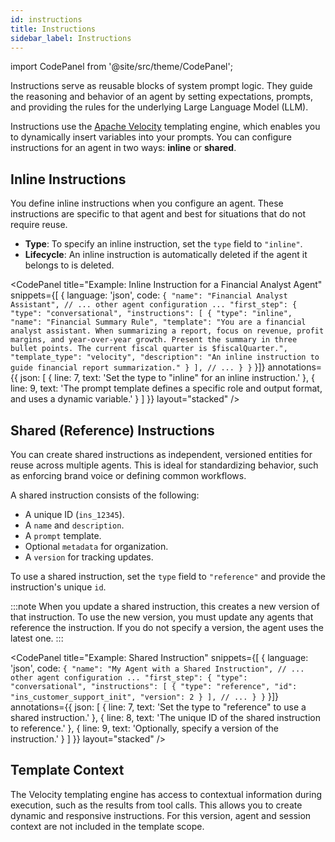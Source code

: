 ```yaml
---
id: instructions
title: Instructions
sidebar_label: Instructions
---
```


import CodePanel from '@site/src/theme/CodePanel';

Instructions serve as reusable blocks of system prompt logic. They guide the 
reasoning and behavior of an agent by setting expectations, prompts, 
and providing the rules for the underlying Large Language Model (LLM).

Instructions use the [Apache Velocity](https://velocity.apache.org/) templating 
engine, which enables you to dynamically insert variables into your prompts. 
You can configure instructions for an agent in two ways: **inline** or 
**shared**.

## Inline Instructions

You define inline instructions when you configure an agent. These instructions 
are specific to that agent and best for situations that do not require reuse.

- **Type**: To specify an inline instruction, set the `type` field to `"inline"`.
- **Lifecycle**: An inline instruction is automatically deleted if the agent it 
  belongs to is deleted.

<CodePanel
  title="Example: Inline Instruction for a Financial Analyst Agent"
  snippets={[
    {
      language: 'json',
      code: `{
  "name": "Financial Analyst Assistant",
  // ... other agent configuration ...
  "first_step": {
    "type": "conversational",
    "instructions": [
      {
        "type": "inline",
        "name": "Financial Summary Rule",
        "template": "You are a financial analyst assistant. When summarizing a report, focus on revenue, profit margins, and year-over-year growth. Present the summary in three bullet points. The current fiscal quarter is $fiscalQuarter.",
        "template_type": "velocity",
        "description": "An inline instruction to guide financial report summarization."
      }
    ],
    // ...
  }
}`
    }]}
  annotations={{
    json: [
      { line: 7, text: 'Set the type to "inline" for an inline instruction.' },
      { line: 9, text: 'The prompt template defines a specific role and output format, and uses a dynamic variable.' }
    ]
  }}
  layout="stacked"
/>

## Shared (Reference) Instructions

You can create shared instructions as independent, versioned entities for reuse 
across multiple agents. This is ideal for standardizing behavior, such as 
enforcing brand voice or defining common workflows.

A shared instruction consists of the following:
* A unique ID (`ins_12345`).
* A `name` and `description`.
* A `prompt` template.
* Optional `metadata` for organization.
* A `version` for tracking updates.

To use a shared instruction, set the `type` field to `"reference"` 
and provide the instruction's unique `id`.

:::note
When you update a shared instruction, this creates a new version of that 
instruction. To use the new version, you must update any agents that 
reference the instruction. If you do not specify a version, the agent uses 
the latest one.
:::

<CodePanel
  title="Example: Shared Instruction"
  snippets={[
    {
      language: 'json',
      code: `{
  "name": "My Agent with a Shared Instruction",
  // ... other agent configuration ...
  "first_step": {
    "type": "conversational",
    "instructions": [
      {
        "type": "reference",
        "id": "ins_customer_support_init",
        "version": 2
      }
    ],
    // ...
  }
}`
    }]}
  annotations={{
    json: [
      { line: 7, text: 'Set the type to "reference" to use a shared instruction.' },
      { line: 8, text: 'The unique ID of the shared instruction to reference.' },
      { line: 9, text: 'Optionally, specify a version of the instruction.' }
    ]
  }}
  layout="stacked"
/>

## Template Context

The Velocity templating engine has access to contextual information during 
execution, such as the results from tool calls. This allows you to create 
dynamic and responsive instructions. For this version, agent and session 
context are not included in the template scope.
